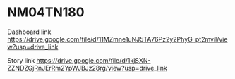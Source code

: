 # NM04TN180

Dashboard link
https://drive.google.com/file/d/11MZmne1uNJ5TA76Pz2y2PhyG_pt2mvil/view?usp=drive_link

Story link
https://drive.google.com/file/d/1kjSXN-ZZNDZGjRnJErRm2YpWJBJz28rg/view?usp=drive_link

